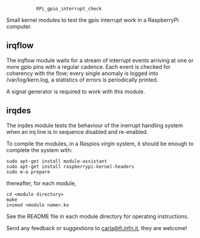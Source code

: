
               RPi_gpio_interrupt_check

 Small kernel modules to test the gpio interrupt work
              in a RaspberryPi computer.

irqflow
-------

The irqflow module waits for a stream of interrupt events arriving
at one or more gpio pins with a regular cadence. Each event is checked
for coherency with the flow; every single anomaly is logged into
/var/log/kern.log, a statistics of errors is periodically printed.

A signal generator is required to work with this module.

irqdes
------
The irqdes module tests the behaviour of the inerrupt handling system
when an irq line is in sequence disabled and re-enabled.



To compile the modules, in a Raspios virgin system, it should be enough
to complete the system with:

    sudo apt-get install module-assistant
    sudo apt-get install raspberrypi-kernel-headers
    sudo m-a prepare

thereafter, for each module,

    cd <module directory>
    make
    insmod <module name>.ko

See the README file in each module directory for operating instructions.

Send any feedback or suggestions to carla@fi.infn.it, they are welcome!


